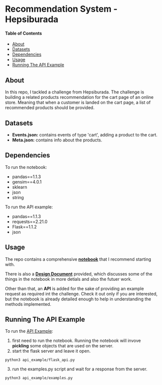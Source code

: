 # Recommendation System - Hepsiburada


#### Table of Contents  

- [About](#About)
- [Datasets](#Datasets)
- [Dependencies](#Dependencies)
- [Usage](#Usage)
- [Running The API Example](#API-Example)


## About <a name="About"></a>

In this repo, I tackled a challenge from Hepsiburada. The challenge is building a related products recommendation for the cart page of an online store. Meaning that when a customer is landed on the cart page, a list of recommended products should be provided. 



## Datasets <a name="Datasets"></a>

- **Events.json:** contains events of type 'cart', adding a product to the cart.
- **Meta.json:** contains info about the products. 


## Dependencies <a name="Dependencies"></a>

To run the notebook: 

- pandas==1.1.3
- gensim==4.0.1
- sklearn
- json
- string

To run the API example: 

- pandas==1.1.3
- requests==2.21.0
- Flask==1.1.2
- json


## Usage <a name="Usage"></a>

The repo contains a comprehensive [**notebook**](../main/notebook.ipynb) that I recommend starting with.

There is also a [**Design Document**](../main/design_document) provided, which discusses some of the things in the notebook in more detials and also the futuer work.

Other than that, an **API** is added for the sake of providing an example request as required int the challenge. Check it out only if you are interested, but the notebook is already detailed enough to help in understanding the methods implemented.  

## Running The API Example <a name="API-Example"></a>

To run the [API Example](../main/api_example):

1. first need to run the notebook. Running the notebook will invove **pickling** some objects that are used on the server. 
2. start the flask server and leave it open.
```
python3 api_example/flask_api.py
```
3. run the examples.py script and wait for a response from the server.
```
python3 api_example/examples.py
```





